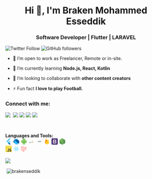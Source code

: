 <h1 align="center">Hi 👋, I'm Braken Mohammed Esseddik</h1>
<h3 align="center">Software Developer | Flutter | LARAVEL</h3>

![Twitter Follow](https://img.shields.io/twitter/follow/brakenseddik?label=brakenseddik&logo=twitter&style=for-the-badge)
![GitHub followers](https://img.shields.io/github/followers/brakenseddik?label=brakenseddik&logo=GitHub&style=for-the-badge)

- 🔭 I’m open to work as Freelancer, Remote or in-site.

- 🌱 I’m currently learning **Node.js, React, Kotlin**

- 👯 I’m looking to collaborate with **other content creators**

- ⚡ Fun fact **I love to play Football.**

### Connect with me:

<p>
  <a href="https://www.twitter.com/brakenseddik"><img src="https://img.shields.io/badge/twitter-%231DA1F2.svg?&style=for-the-badge&logo=twitter&logoColor=white" height=25></a> 
  <a href="https://www.linkedin.com/in/brakenseddik/"><img src="https://img.shields.io/badge/linkedin-%230077B5.svg?&style=for-the-badge&logo=linkedin&logoColor=white" height=25></a>
  <a href="https://www.instagram.com/brakenseddik/"><img src="https://img.shields.io/badge/instagram-%23E4405F.svg?&style=for-the-badge&logo=instagram&logoColor=white" height=25></a> 
  <a href="https://medium.com/@brakenseddik"><img src="https://img.shields.io/badge/medium-%2312100E.svg?&style=for-the-badge&logo=medium&logoColor=white" height=25></a> 
  <a href="https://wwwfacebook.com/brakenseddik"><img src="https://img.shields.io/badge/facebook-%3b5998.svg?&style=for-the-badge&logo=facebook&logoColor=white" height=25></a> 

</p>

<br />


  
**Languages and Tools:**  
<code><img height="20" src="https://raw.githubusercontent.com/github/explore/80688e429a7d4ef2fca1e82350fe8e3517d3494d/topics/flutter/flutter.png"></code>
<code><img height="20" src="https://raw.githubusercontent.com/github/explore/80688e429a7d4ef2fca1e82350fe8e3517d3494d/topics/dart/dart.png"></code>
<code><img height="20" src="https://raw.githubusercontent.com/github/explore/80688e429a7d4ef2fca1e82350fe8e3517d3494d/topics/android/android.png"></code>
<code><img height="20" src="https://raw.githubusercontent.com/github/explore/80688e429a7d4ef2fca1e82350fe8e3517d3494d/topics/mysql/mysql.png"></code>
<code><img height="20" src="https://raw.githubusercontent.com/github/explore/80688e429a7d4ef2fca1e82350fe8e3517d3494d/topics/jquery/jquery.png"></code>
<code><img height="20" src="https://raw.githubusercontent.com/github/explore/80688e429a7d4ef2fca1e82350fe8e3517d3494d/topics/firebase/firebase.png"></code> 
<code><img height="20" src="https://raw.githubusercontent.com/github/explore/80688e429a7d4ef2fca1e82350fe8e3517d3494d/topics/bootstrap/bootstrap.png"></code>
<code><img height="20" src="https://raw.githubusercontent.com/github/explore/80688e429a7d4ef2fca1e82350fe8e3517d3494d/topics/nodejs/nodejs.png"></code>   
<code><img height="20" src="https://raw.githubusercontent.com/github/explore/80688e429a7d4ef2fca1e82350fe8e3517d3494d/topics/javascript/javascript.png"></code>
<code><img height="20" src="https://raw.githubusercontent.com/github/explore/80688e429a7d4ef2fca1e82350fe8e3517d3494d/topics/react/react.png"></code>
<code><img height="20" src="https://raw.githubusercontent.com/github/explore/80688e429a7d4ef2fca1e82350fe8e3517d3494d/topics/laravel/laravel.png"></code>
 


<p>
 <a href="https://github.com/brakenseddik/github-readme-stats">
  <img height=175 align="center" src="https://github-readme-stats.vercel.app/api/top-langs/?username=brakenseddik&hide=c%23,powershell,java&title_color=2aa889&text_color=000&icon_color=2bbc8a&bg_color=fff&langs_count=8&layout=compact"/>
  </a>
 </p>


<p>&nbsp;<img align="center" src="https://github-readme-stats.vercel.app/api?username=brakenseddik&show_icons=true" alt="brakenseddik" /></p>


